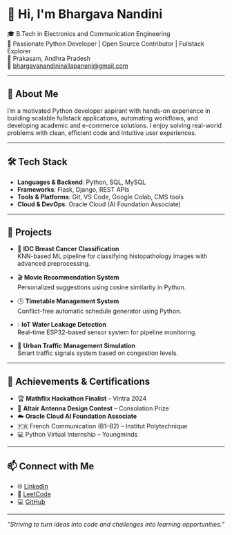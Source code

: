 # 👋 Hi, I'm Bhargava Nandini

🎓 B.Tech in Electronics and Communication Engineering  
🔭 Passionate Python Developer | Open Source Contributor | Fullstack Explorer  
📍 Prakasam, Andhra Pradesh  
📧 bhargavanandininallapaneni@gmail.com  

---

## 🚀 About Me

I’m a motivated Python developer aspirant with hands-on experience in building scalable fullstack applications, automating workflows, and developing academic and e-commerce solutions. I enjoy solving real-world problems with clean, efficient code and intuitive user experiences.

---

## 🛠️ Tech Stack

- **Languages & Backend**: Python, SQL, MySQL  
- **Frameworks**: Flask, Django, REST APIs  
- **Tools & Platforms**: Git, VS Code, Google Colab, CMS tools  
- **Cloud & DevOps**: Oracle Cloud (AI Foundation Associate)

---

## 📌 Projects

- 🔬 **IDC Breast Cancer Classification**  
  KNN-based ML pipeline for classifying histopathology images with advanced preprocessing.

- 🎬 **Movie Recommendation System**  
  Personalized suggestions using cosine similarity in Python.

- 🕒 **Timetable Management System**  
  Conflict-free automatic schedule generator using Python.

- 💧 **IoT Water Leakage Detection**  
  Real-time ESP32-based sensor system for pipeline monitoring.

- 🚦 **Urban Traffic Management Simulation**  
  Smart traffic signals system based on congestion levels.

---

## 🏅 Achievements & Certifications

- 🏆 **Mathflix Hackathon Finalist** – Vintra 2024  
- 🥉 **Altair Antenna Design Contest** – Consolation Prize  
- ☁️ **Oracle Cloud AI Foundation Associate**  
- 🇫🇷 French Communication (B1–B2) – Institut Polytechnique  
- 💻 Python Virtual Internship – Youngminds

---

## 📫 Connect with Me

- 🌐 [LinkedIn](https://www.linkedin.com/in/bhargava-nandini-nallapaneni-703748268/)  
- 🧠 [LeetCode](https://leetcode.com/Nandu3110/)  
- 💻 [GitHub](https://github.com/Nandu3110)

---

_“Striving to turn ideas into code and challenges into learning opportunities.”_
